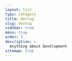 ```yaml
---
layout: list
type: category
title: Devlog
slug: devlog
sidebar: true
menu: true
order: 5
description: >
  Anything about Development
sitemap: true
---
```

